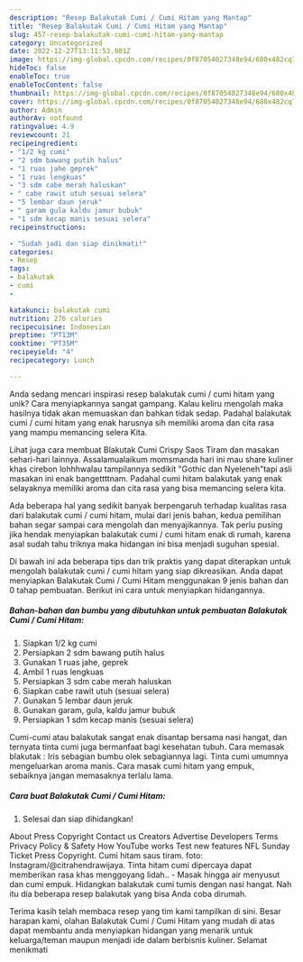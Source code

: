 ```yaml
---
description: "Resep Balakutak Cumi / Cumi Hitam yang Mantap"
title: "Resep Balakutak Cumi / Cumi Hitam yang Mantap"
slug: 457-resep-balakutak-cumi-cumi-hitam-yang-mantap
category: Uncategorized
date: 2022-12-27T13:11:53.801Z
image: https://img-global.cpcdn.com/recipes/0f87054027348e94/680x482cq70/balakutak-cumi-cumi-hitam-foto-resep-utama.jpg
hideToc: false
enableToc: true
enableTocContent: false
thumbnail: https://img-global.cpcdn.com/recipes/0f87054027348e94/680x482cq70/balakutak-cumi-cumi-hitam-foto-resep-utama.jpg
cover: https://img-global.cpcdn.com/recipes/0f87054027348e94/680x482cq70/balakutak-cumi-cumi-hitam-foto-resep-utama.jpg
author: Admin
authorAv: notfound
ratingvalue: 4.9
reviewcount: 21
recipeingredient:
- "1/2 kg cumi"
- "2 sdm bawang putih halus"
- "1 ruas jahe geprek"
- "1 ruas lengkuas"
- "3 sdm cabe merah haluskan"
- " cabe rawit utuh sesuai selera"
- "5 lembar daun jeruk"
- " garam gula kaldu jamur bubuk"
- "1 sdm kecap manis sesuai selera"
recipeinstructions:

- "Sudah jadi dan siap dinikmati!"
categories:
- Resep
tags:
- balakutak
- cumi
- 

katakunci: balakutak cumi  
nutrition: 276 calories
recipecuisine: Indonesian
preptime: "PT13M"
cooktime: "PT35M"
recipeyield: "4"
recipecategory: Lunch

---
```





Anda sedang mencari inspirasi resep balakutak cumi / cumi hitam yang unik? Cara menyiapkannya sangat gampang. Kalau keliru mengolah maka hasilnya tidak akan memuaskan dan bahkan tidak sedap. Padahal balakutak cumi / cumi hitam yang enak harusnya sih memiliki aroma dan cita rasa yang mampu memancing selera Kita.





Lihat juga cara membuat Blakutak Cumi Crispy Saos Tiram dan masakan sehari-hari lainnya. Assalamualaikum momsmanda hari ini mau share kuliner khas cirebon lohhhwalau tampilannya sedikit &#34;Gothic dan Nyeleneh&#34;tapi asli masakan ini enak bangettttnam. Padahal cumi hitam balakutak yang enak selayaknya memiliki aroma dan cita rasa yang bisa memancing selera kita.

Ada beberapa hal yang sedikit banyak berpengaruh terhadap kualitas rasa dari balakutak cumi / cumi hitam, mulai dari jenis bahan, kedua pemilihan bahan segar sampai cara mengolah dan menyajikannya. Tak perlu pusing jika hendak menyiapkan balakutak cumi / cumi hitam enak di rumah, karena asal sudah tahu triknya maka hidangan ini bisa menjadi suguhan spesial.






Di bawah ini ada beberapa tips dan trik praktis yang dapat diterapkan untuk mengolah balakutak cumi / cumi hitam yang siap dikreasikan. Anda dapat menyiapkan Balakutak Cumi / Cumi Hitam menggunakan 9 jenis bahan dan 0 tahap pembuatan. Berikut ini cara untuk menyiapkan hidangannya.

<!--inarticleads1-->

##### Bahan-bahan dan bumbu yang dibutuhkan untuk pembuatan Balakutak Cumi / Cumi Hitam:

1. Siapkan 1/2 kg cumi
1. Persiapkan 2 sdm bawang putih halus
1. Gunakan 1 ruas jahe, geprek
1. Ambil 1 ruas lengkuas
1. Persiapkan 3 sdm cabe merah haluskan
1. Siapkan  cabe rawit utuh (sesuai selera)
1. Gunakan 5 lembar daun jeruk
1. Gunakan  garam, gula, kaldu jamur bubuk
1. Persiapkan 1 sdm kecap manis (sesuai selera)


Cumi-cumi atau balakutak sangat enak disantap bersama nasi hangat, dan ternyata tinta cumi juga bermanfaat bagi kesehatan tubuh. Cara memasak blakutak : Iris sebagian bumbu olek sebagiannya lagi. Tinta cumi umumnya mengeluarkan aroma manis. Cara masak cumi hitam yang empuk, sebaiknya jangan memasaknya terlalu lama. 

<!--inarticleads2-->

##### Cara buat Balakutak Cumi / Cumi Hitam:


1. Selesai dan siap dihidangkan!

About Press Copyright Contact us Creators Advertise Developers Terms Privacy Policy &amp; Safety How YouTube works Test new features NFL Sunday Ticket Press Copyright. Cumi hitam saus tiram. foto: Instagram/@citrahendrawijaya. Tinta hitam cumi dipercaya dapat memberikan rasa khas menggoyang lidah.. - Masak hingga air menyusut dan cumi empuk. Hidangkan balakutak cumi tumis dengan nasi hangat. Nah itu dia beberapa resep balakutak yang bisa Anda coba dirumah. 

Terima kasih telah membaca resep yang tim kami tampilkan di sini. Besar harapan kami, olahan Balakutak Cumi / Cumi Hitam yang mudah di atas dapat membantu anda menyiapkan hidangan yang menarik untuk keluarga/teman maupun menjadi ide dalam berbisnis kuliner. Selamat menikmati
